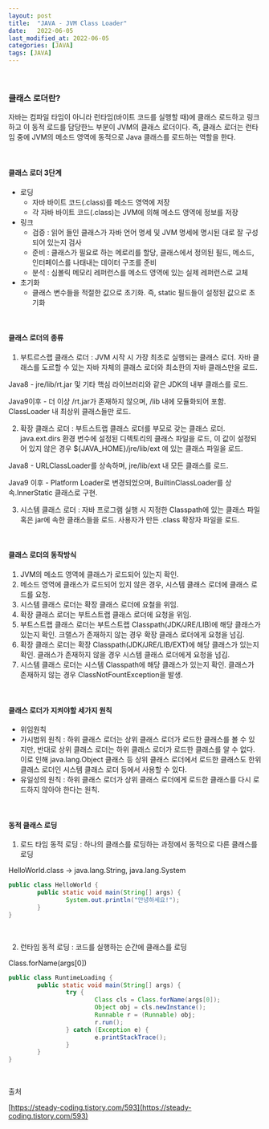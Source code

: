 ```yaml
---
layout: post
title:  "JAVA - JVM Class Loader"
date:   2022-06-05
last_modified_at: 2022-06-05
categories: [JAVA]
tags: [JAVA]
---
```


<br/>

### 클래스 로더란?

자바는 컴파일 타임이 아니라 런타임(바이트 코드를 실행할 때)에 클래스 로드하고 링크하고 
이 동적 로드를 담당한느 부분이 JVM의 클래스 로더이다. 즉, 클래스 로더는 런타임 중에
JVM의 메소드 영역에 동적으로 Java 클래스를 로드하는 역할을 한다. 

<br/>

#### 클래스 로더 3단계
- 로딩
  - 자바 바이트 코드(.class)를 메소드 영역에 저장
  - 각 자바 바이트 코드(.class)는 JVM에 의해 메소드 영역에 정보를 저장
- 링크
  - 검증 : 읽어 들인 클래스가 자바 언어 명세 및 JVM 명세에 명시된 대로 잘 구성되어 있는지 검사
  - 준비 : 클래스가 필요로 하는 메로리를 할당, 클래스에서 정의된 필드, 메소드, 인터페이스를 나태내는 데이터 구조를 준비
  - 분석 : 심볼릭 메모리 레퍼런스를 메소드 영역에 있는 실제 레퍼런스로 교체
- 초기화
  - 클래스 변수들을 적절한 값으로 초기화. 즉, static 필드들이 설정된 값으로 초기화

<br/>

#### 클래스 로더의 종류

1. 부트르스랩 클래스 로더 : JVM 시작 시 가장 최초로 실행되는 클래스 로더.
자바 클래스를 도르할 수 있는 자바 자체의 클래스 로더와 최소한의 자바 클래스만을 로드.

Java8 - jre/lib/rt.jar 및 기타 핵심 라이브러리와 같은 JDK의 내부 클래스를 로드.

Java9이후 - 더 이상 /rt.jar가 존재하지 않으며, /lib 내에 모듈화되어 포함. ClassLoader 내 최상위 클래스들만 로드.

2. 확장 클래스 로더 : 부트스트랩 클래스 로더를 부모로 갖는 클래스 로더. java.ext.dirs 환경 변수에 설정된 
디렉토리의 클래스 파일을 로드, 이 값이 설정되어 있지 않은 경우 ${JAVA_HOME}/jre/lib/ext 에 있는 클래스 파일을 로드.

Java8 - URLClassLoader를 상속하며, jre/lib/ext 내 모든 클래스를 로드.

Java9 이후 - Platform Loader로 변경되었으며, BuiltinClassLoader를 상속.InnerStatic 클래스로 구현.

3. 시스템 클래스 로더 : 자바 프로그램 실행 시 지정한 Classpath에 있는 클래스 파일 혹은 jar에 속한 클래스들을 로드.
사용자가 만든 .class 확장자 파일을 로드.

<br/>

#### 클래스 로더의 동작방식

1. JVM의 메소드 영역에 클래스가 로드되어 있는지 확인. 
2. 메소드 영역에 클래스가 로드되어 있지 않은 경우, 시스템 클래스 로더에 클래스 로드를 요청.
3. 시스템 클래스 로더는 확장 클래스 로더에 요철을 위임.
4. 확장 클래스 로더는 부트스트랩 클래스 로더에 요청을 위임.
5. 부트스트랩 클래스 로더는 부트스트랩 Classpath(JDK/JRE/LIB)에 해당 클래스가 있는지 확인.
크랠스가 존재하지 않는 경우 확장 클래스 로더에게 요청을 넘김.
6. 확장 클래스 로더는 확장 Classpath(JDK/JRE/LIB/EXT)에 해당 클래스가 있는지 확인.
클래스가 존재하지 않을 경우 시스템 클래스 로더에게 요청을 넘김.
7. 시스템 클래스 로더는 시스템 Classpath에 해당 클래스가 있는지 확인. 클래스가 존재하지 않는 경우
ClassNotFountException을 발생.

<br/>

#### 클래스 로더가 지켜야할 세가지 원칙

- 위임원칙
- 가시범위 원칙 : 하위 클래스 로더는 상위 클래스 로더가 로드한 클래스를 볼 수 있지만,
반대로 상위 클래스 로더는 하위 클래스 로더가 로드한 클래스를 알 수 없다.
이로 인해 java.lang.Object 클래스 등 상위 클래스 로더에서 로드한 클래스도 한위 클래스 로더인 
시스템 클래스 로더 등에서 사용할 수 있다.
- 유일성의 원칙 : 하위 클래스 로더가 상위 클래스 로더에게 로드한 클래스를 다시 로드하지 않아야 한다는 원칙.

<br/>

#### 동적 클래스 로딩

1. 로드 타임 동적 로딩 : 하나의 클래스를 로딩하는 과정에서 동적으로 다른 클래스를 로딩

HelloWorld.class -> java.lang.String, java.lang.System

```java
public class HelloWorld { 
        public static void main(String[] args) { 
                System.out.println("안녕하세요!"); 
        } 
}
```

<br/>

2. 런타임 동적 로딩 : 코드를 실행하는 순간에 클래스를 로딩

Class.forName(args[0])

```java
public class RuntimeLoading { 
        public static void main(String[] args) { 
                try { 
                        Class cls = Class.forName(args[0]); 
                        Object obj = cls.newInstance(); 
                        Runnable r = (Runnable) obj; 
                        r.run(); 
                } catch (Exception e) {
                        e.printStackTrace();
                }
        }
}
```

<br/>

출처  

[https://steady-coding.tistory.com/593](https://steady-coding.tistory.com/593)
